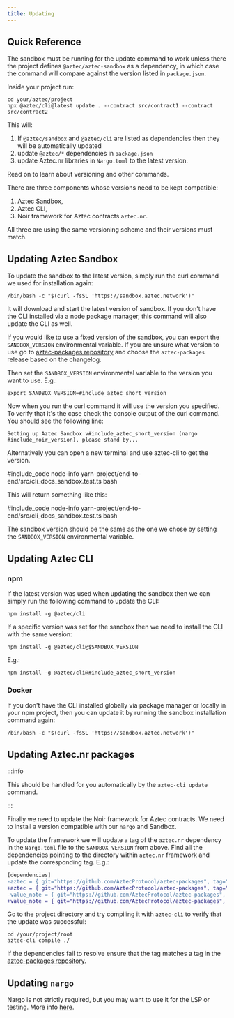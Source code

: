 ```yaml
---
title: Updating
---
```


## Quick Reference

The sandbox must be running for the update command to work unless there the project defines `@aztec/aztec-sandbox` as a dependency, in which case the command will compare against the version listed in `package.json`.

Inside your project run:

```shell
cd your/aztec/project
npx @aztec/cli@latest update . --contract src/contract1 --contract src/contract2
```

This will:
1. If `@aztec/sandbox` and `@aztec/cli` are listed as dependencies then they will be automatically updated
2. update `@aztec/*` dependencies in `package.json` 
3. update Aztec.nr libraries in `Nargo.toml` to the latest version.

Read on to learn about versioning and other commands.

There are three components whose versions need to be kept compatible:

1. Aztec Sandbox,
2. Aztec CLI,
3. Noir framework for Aztec contracts `aztec.nr`.

All three are using the same versioning scheme and their versions must match.

## Updating Aztec Sandbox

To update the sandbox to the latest version, simply run the curl command we used for installation again:

```shell
/bin/bash -c "$(curl -fsSL 'https://sandbox.aztec.network')"
```

It will download and start the latest version of sandbox. If you don't have the CLI installed via a node package manager, this command will also update the CLI as well.

If you would like to use a fixed version of the sandbox, you can export the `SANDBOX_VERSION` environmental variable.
If you are unsure what version to use go to [aztec-packages repository](https://github.com/AztecProtocol/aztec-packages/releases) and choose the `aztec-packages` release based on the changelog.

Then set the `SANDBOX_VERSION` environmental variable to the version you want to use. E.g.:

```shell
export SANDBOX_VERSION=#include_aztec_short_version
```

Now when you run the curl command it will use the version you specified.
To verify that it's the case check the console output of the curl command.
You should see the following line:

```
Setting up Aztec Sandbox v#include_aztec_short_version (nargo #include_noir_version), please stand by...
```

Alternatively you can open a new terminal and use aztec-cli to get the version.

#include_code node-info yarn-project/end-to-end/src/cli_docs_sandbox.test.ts bash

This will return something like this:

#include_code node-info yarn-project/end-to-end/src/cli_docs_sandbox.test.ts bash

The sandbox version should be the same as the one we chose by setting the `SANDBOX_VERSION` environmental variable.

## Updating Aztec CLI

### npm

If the latest version was used when updating the sandbox then we can simply run the following command to update the CLI:

```shell
npm install -g @aztec/cli
```

If a specific version was set for the sandbox then we need to install the CLI with the same version:

```shell
npm install -g @aztec/cli@$SANDBOX_VERSION
```

E.g.:

```shell
npm install -g @aztec/cli@#include_aztec_short_version
```

### Docker

If you don't have the CLI installed globally via package manager or locally in your npm project, then you can update it by running the sandbox installation command again:

```shell
/bin/bash -c "$(curl -fsSL 'https://sandbox.aztec.network')"
```

## Updating Aztec.nr packages

:::info

This should be handled for you automatically by the `aztec-cli update` command.

:::

Finally we need to update the Noir framework for Aztec contracts.
We need to install a version compatible with our `nargo` and Sandbox.

To update the framework we will update a tag of the `aztec.nr` dependency in the `Nargo.toml` file to the `SANDBOX_VERSION` from above.
Find all the dependencies pointing to the directory within `aztec.nr` framework and update the corresponding tag.
E.g.:

```diff
[dependencies]
-aztec = { git="https://github.com/AztecProtocol/aztec-packages", tag="aztec-packages-v0.7.5", directory="yarn-project/aztec-nr/aztec" }
+aztec = { git="https://github.com/AztecProtocol/aztec-packages", tag="#include_aztec_version", directory="yarn-project/aztec-nr/aztec" }
-value_note = { git="https://github.com/AztecProtocol/aztec-packages", tag="aztec-packages-v0.7.5", directory="yarn-project/aztec-nr/value-note" }
+value_note = { git="https://github.com/AztecProtocol/aztec-packages", tag="#include_aztec_version", directory="yarn-project/aztec-nr/value-note" }
```

Go to the project directory and try compiling it with `aztec-cli` to verify that the update was successful:

```shell
cd /your/project/root
aztec-cli compile ./
```

If the dependencies fail to resolve ensure that the tag matches a tag in the [aztec-packages repository](https://github.com/AztecProtocol/aztec-packages/tags).

## Updating `nargo`

Nargo is not strictly required, but you may want to use it for the LSP or testing. More info [here](./getting_started/aztecnr-getting-started.md#install-nargo-recommended).

<InstallNargoInstructions />
